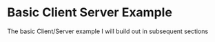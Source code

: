 # Basic Client Server Example

The basic Client/Server example I will build out in subsequent sections

